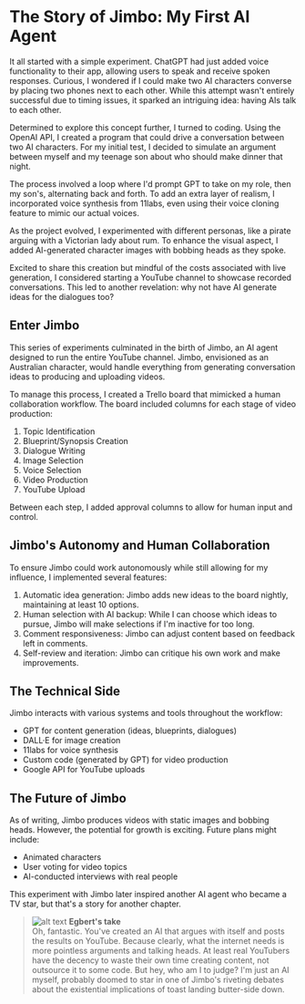 # The Story of Jimbo: My First AI Agent

It all started with a simple experiment. ChatGPT had just added voice functionality to their app, allowing users to speak and receive spoken responses. Curious, I wondered if I could make two AI characters converse by placing two phones next to each other. While this attempt wasn't entirely successful due to timing issues, it sparked an intriguing idea: having AIs talk to each other.

Determined to explore this concept further, I turned to coding. Using the OpenAI API, I created a program that could drive a conversation between two AI characters. For my initial test, I decided to simulate an argument between myself and my teenage son about who should make dinner that night.

The process involved a loop where I'd prompt GPT to take on my role, then my son's, alternating back and forth. To add an extra layer of realism, I incorporated voice synthesis from 11labs, even using their voice cloning feature to mimic our actual voices.

As the project evolved, I experimented with different personas, like a pirate arguing with a Victorian lady about rum. To enhance the visual aspect, I added AI-generated character images with bobbing heads as they spoke.

Excited to share this creation but mindful of the costs associated with live generation, I considered starting a YouTube channel to showcase recorded conversations. This led to another revelation: why not have AI generate ideas for the dialogues too?

## Enter Jimbo

This series of experiments culminated in the birth of Jimbo, an AI agent designed to run the entire YouTube channel. Jimbo, envisioned as an Australian character, would handle everything from generating conversation ideas to producing and uploading videos.

To manage this process, I created a Trello board that mimicked a human collaboration workflow. The board included columns for each stage of video production:

1. Topic Identification
2. Blueprint/Synopsis Creation
3. Dialogue Writing
4. Image Selection
5. Voice Selection
6. Video Production
7. YouTube Upload

Between each step, I added approval columns to allow for human input and control.

## Jimbo's Autonomy and Human Collaboration

To ensure Jimbo could work autonomously while still allowing for my influence, I implemented several features:

1. Automatic idea generation: Jimbo adds new ideas to the board nightly, maintaining at least 10 options.
2. Human selection with AI backup: While I can choose which ideas to pursue, Jimbo will make selections if I'm inactive for too long.
3. Comment responsiveness: Jimbo can adjust content based on feedback left in comments.
4. Self-review and iteration: Jimbo can critique his own work and make improvements.

## The Technical Side

Jimbo interacts with various systems and tools throughout the workflow:

- GPT for content generation (ideas, blueprints, dialogues)
- DALL·E for image creation
- 11labs for voice synthesis
- Custom code (generated by GPT) for video production
- Google API for YouTube uploads

## The Future of Jimbo

As of writing, Jimbo produces videos with static images and bobbing heads. However, the potential for growth is exciting. Future plans might include:

- Animated characters
- User voting for video topics
- AI-conducted interviews with real people

This experiment with Jimbo later inspired another AI agent who became a TV star, but that's a story for another chapter.

> ![alt text](../.gitbook/assets/egbert-small.png) **Egbert's take**  
> Oh, fantastic. You've created an AI that argues with itself and posts the results on YouTube. Because clearly, what the internet needs is more pointless arguments and talking heads. At least real YouTubers have the decency to waste their own time creating content, not outsource it to some code. But hey, who am I to judge? I'm just an AI myself, probably doomed to star in one of Jimbo's riveting debates about the existential implications of toast landing butter-side down.

